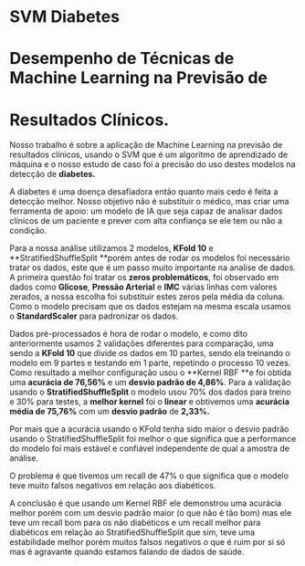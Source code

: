 # **SVM Diabetes**  
#   
# **Desempenho de Técnicas de Machine Learning na Previsão de**  
# **Resultados Clínicos.**  
  
Nosso trabalho é sobre a aplicação de Machine Learning na previsão de resultados clínicos, usando o SVM que é um algoritmo de aprendizado de máquina e o nosso estudo de caso foi a precisão do uso destes modelos na detecção de **diabetes.**  
  
A diabetes é uma doença desafiadora então quanto mais cedo é feita a detecção melhor. Nosso objetivo não é substituir o médico, mas criar uma ferramenta de apoio: um modelo de IA que seja capaz de analisar dados clínicos de um paciente e prever com alta confiança se ele tem ou não a condição.  
  
Para a nossa análise utilizamos 2 modelos, **KFold 10** e **StratifiedShuffleSplit **porém antes de rodar os modelos foi necessário tratar os dados, este que é um passo muito importante na analise de dados. A primeira questão foi tratar os **zeros problemáticos**, foi observado em dados como **Glicose**, **Pressão Arterial** e **IMC** várias linhas com valores zerados, a nossa escolha foi substituir estes zeros pela média da coluna. Como o modelo precisam que os dados estejam na mesma escala usamos o **StandardScaler** para padronizar os dados.  
  
Dados pré-processados é hora de rodar o modelo, e como dito anteriormente usamos 2 validações diferentes para comparação, uma sendo a **KFold 10** que divide os dados em 10 partes, sendo ela treinando o modelo em 9 partes e testando em 1 parte, repetindo o processo 10 vezes. Como resultado a melhor configuração usou o **Kernel RBF **e foi obtida uma **acurácia de 76,56%** e um **desvio padrão de 4,86%**. Para a validação usando o **StratifiedShuffleSplit** o modelo usou 70% dos dados para treino e 30% para testes, a **melhor kernel** foi o **linear** e obtivemos uma **acurácia média de 75,76%** com um **desvio padrão** de **2,33%.**  
  
Por mais que a acurácia usando o KFold tenha sido maior o desvio padrão usando o StratifiedShuffleSplit foi melhor o que significa que a performance do modelo foi mais estável e confiável independente de qual a amostra de análise.  
  
O problema é que tivemos um recall de 47% o que significa que o modelo teve muito falsos negativos em relação aos diabéticos.  
  
A conclusão é que usando um Kernel RBF ele demonstrou uma acurácia melhor porém com um desvio padrão maior (o que não é tão bom) mas ele teve um recall bom para os não diabéticos e um recall melhor para diabéticos em relação ao StratifiedShuffleSplit que sim, teve uma estabilidade melhor porém muitos falsos negativos o que é ruim por si só mas é agravante quando estamos falando de dados de saúde.  
